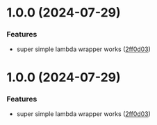 # 1.0.0 (2024-07-29)


### Features

* super simple lambda wrapper works ([2ff0d03](https://github.com/thelinguist/ss-lambda/commit/2ff0d03699a81997035dab5066b8a0e00c00a200))

# 1.0.0 (2024-07-29)


### Features

* super simple lambda wrapper works ([2ff0d03](https://github.com/thelinguist/ss-lambda/commit/2ff0d03699a81997035dab5066b8a0e00c00a200))
